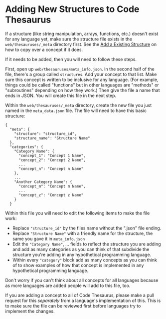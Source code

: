 # Adding New Structures to Code Thesaurus

If a structure (like string manipulation, arrays, functions, etc.) doesn't exist for any language yet, make sure the structure file exists in the `web/thesauruses/_meta` directory first. See the [Add a Existing Structure](../thesaurus/add-lang-concept.md) on how to copy over a concept if it does.

If it needs to be added, then you will need to follow these steps.

First, open up `web/thesauruses/meta_info.json`. In the second half of the file, there's a group called `structures`. Add your concept to that list. Make sure this concept is written to be inclusive for any language. (For example, things could be called "functions" but in other languages are "methods" or "subroutines" depending on how they work.) Then give the file a name that ends in JSON. You will create this file in the next step.

Within the `web/thesauruses/_meta` directory, create the new file you just named in the `meta_data.json` file. The file will need to have this basic structure:

```
{
  "meta": {
    "structure": "structure_id",
    "structure_name": "Structure Name"
  },
  "categories": {
    "Category Name": {
      "concept_1": "Concept 1 Name",
      "concept_2": "Concept 2 Name",
      ...
      "concept_n": "Concept n Name"
    },
    ...
    "Another Category Name": {
      "concept_m": "Concept m Name",
      ...
      "concept_z": "Concept z Name"
    }
  }
```

Within this file you will need to edit the following items to make the file work:

* Replace `"structure_id"` by the files name without the ".json" file ending.
* Replace `"Structure Name"` with a friendly name for the structure, the same you gave it in `meta_info.json`
* Edit the `"Category Name"`, ... fields to reflect the structure you are adding and add as many categories as you can think of that subdivide the structure you're adding in any hypothetical programming language.
* Within every `"category"` block add as many concepts as you can think of to show examples of how that concept is implemented in any hypothetical programming language.

Don't worry if you can't think about all concepts for all languages because as more languages are added people will add to this file, too.

If you are adding a concept to all of Code Thesaurus, please make a pull request for this _separately_ from a language's implementation of this. This is to make sure the file can be reviewed first before languages try to implement the changes.

